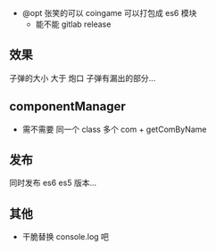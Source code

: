 -   @opt 张笑的可以 coingame 可以打包成 es6 模块
    -   能不能 gitlab release

## 效果

子弹的大小 大于 炮口 子弹有漏出的部分...

## componentManager

-   需不需要 同一个 class 多个 com + getComByName

## 发布

同时发布 es6 es5 版本...

## 其他

-   干脆替换 console.log 吧
